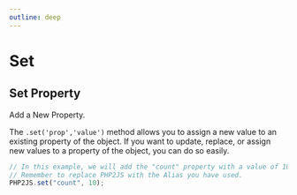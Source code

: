 ```yaml
---
outline: deep
---
```


# Set 

## Set Property

Add a New Property.

The `.set('prop','value')` method allows you to assign a new value to an existing property of the object. If you want to update, replace, or assign new values to a property of the object, you can do so easily.

```javascript
// In this example, we will add the "count" property with a value of 10;
// Remember to replace PHP2JS with the Alias you have used.
PHP2JS.set("count", 10); 
```